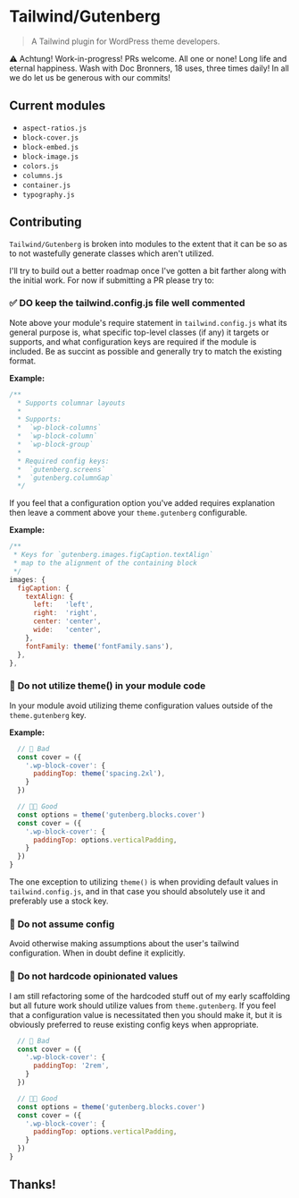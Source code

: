 # Tailwind/Gutenberg

> A Tailwind plugin for WordPress theme developers.

⚠️ Achtung! Work-in-progress! PRs welcome. All one or none! Long life and eternal happiness. Wash with Doc Bronners, 18 uses, three times daily! In all we do let us be generous with our commits!

## Current modules

- `aspect-ratios.js`
- `block-cover.js`
- `block-embed.js`
- `block-image.js`
- `colors.js`
- `columns.js`
- `container.js`
- `typography.js`

## Contributing

`Tailwind/Gutenberg` is broken into modules to the extent that it can be so as to not  wastefully generate classes which aren't utilized.

I'll try to build out a better roadmap once I've gotten a bit farther along with the initial work. For now if submitting a PR please try to:

### ✅ **DO keep the tailwind.config.js file well commented**

Note above your module's require statement in `tailwind.config.js` what its general purpose is, what specific top-level classes (if any) it targets or supports, and what configuration keys are required if the module is included. Be as succint as possible and generally try to match the existing format.

**Example:**

```js
/**
  * Supports columnar layouts
  *
  * Supports:
  *  `wp-block-columns`
  *  `wp-block-column`
  *  `wp-block-group`
  *
  * Required config keys:
  *  `gutenberg.screens`
  *  `gutenberg.columnGap`
  */
```

If you feel that a configuration option you've added requires explanation then leave a comment above your `theme.gutenberg` configurable.

**Example:**

```js
/**
 * Keys for `gutenberg.images.figCaption.textAlign`
 * map to the alignment of the containing block
 */
images: {
  figCaption: {
    textAlign: {
      left:   'left',
      right:  'right',
      center: 'center',
      wide:   'center',
    },
    fontFamily: theme('fontFamily.sans'),
  },
},
```

### 🚫 **Do not utilize theme() in your module code**

In your module avoid utilizing theme configuration values outside of the `theme.gutenberg` key.

**Example:**

```js
  // 🚫 Bad
  const cover = ({
    '.wp-block-cover': {
      paddingTop: theme('spacing.2xl'),
    }
  })

  // 🤟🏽 Good
  const options = theme('gutenberg.blocks.cover')
  const cover = ({
    '.wp-block-cover': {
      paddingTop: options.verticalPadding,
    }
  })
}
```

The one exception to utilizing `theme()` is when providing default values in `tailwind.config.js`, and in that case you should absolutely use it and preferably use a stock key.

### 🚫 **Do not assume config**

Avoid otherwise making assumptions about the user's tailwind configuration. When in doubt define it explicitly.

### 🚫 **Do not hardcode opinionated values**

I am still refactoring some of the hardcoded stuff out of my early scaffolding but all future work should utilize values from `theme.gutenberg`. If you feel that a configuration value is necessitated then you should make it, but it is obviously preferred to reuse existing config keys when appropriate.

```js
  // 🚫 Bad
  const cover = ({
    '.wp-block-cover': {
      paddingTop: '2rem',
    }
  })

  // 🤟🏽 Good
  const options = theme('gutenberg.blocks.cover')
  const cover = ({
    '.wp-block-cover': {
      paddingTop: options.verticalPadding,
    }
  })
}
```

## Thanks!